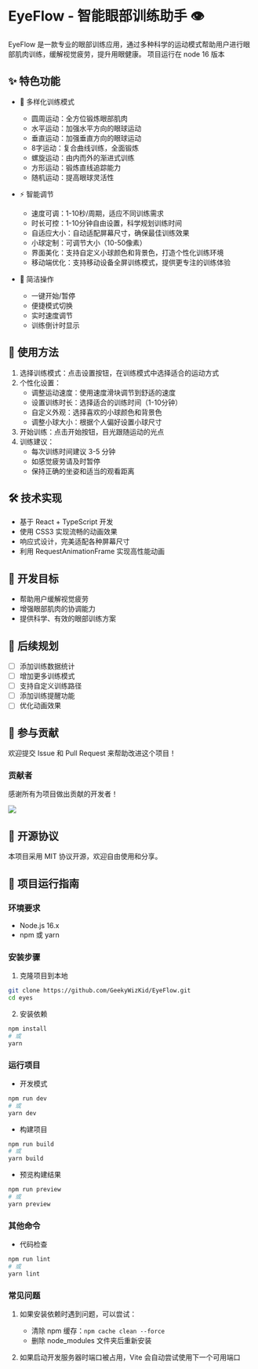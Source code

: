 # EyeFlow - 智能眼部训练助手 👁️

EyeFlow 是一款专业的眼部训练应用，通过多种科学的运动模式帮助用户进行眼部肌肉训练，缓解视觉疲劳，提升用眼健康。
项目运行在 node 16 版本

## ✨ 特色功能

- 🔄 多样化训练模式
  - 圆周运动：全方位锻炼眼部肌肉
  - 水平运动：加强水平方向的眼球运动
  - 垂直运动：加强垂直方向的眼球运动
  - 8字运动：复合曲线训练，全面锻炼
  - 螺旋运动：由内而外的渐进式训练
  - 方形运动：锻炼直线追踪能力
  - 随机运动：提高眼球灵活性

- ⚡ 智能调节
  - 速度可调：1-10秒/周期，适应不同训练需求
  - 时长可控：1-10分钟自由设置，科学规划训练时间
  - 自适应大小：自动适配屏幕尺寸，确保最佳训练效果
  - 小球定制：可调节大小（10-50像素）
  - 界面美化：支持自定义小球颜色和背景色，打造个性化训练环境
  - 移动端优化：支持移动设备全屏训练模式，提供更专注的训练体验

- 🎯 简洁操作
  - 一键开始/暂停
  - 便捷模式切换
  - 实时速度调节
  - 训练倒计时显示

## 🚀 使用方法

1. 选择训练模式：点击设置按钮，在训练模式中选择适合的运动方式
2. 个性化设置：
   - 调整运动速度：使用速度滑块调节到舒适的速度
   - 设置训练时长：选择适合的训练时间（1-10分钟）
   - 自定义外观：选择喜欢的小球颜色和背景色
   - 调整小球大小：根据个人偏好设置小球尺寸
3. 开始训练：点击开始按钮，目光跟随运动的光点
4. 训练建议：
   - 每次训练时间建议 3-5 分钟
   - 如感觉疲劳请及时暂停
   - 保持正确的坐姿和适当的观看距离

## 🛠️ 技术实现

- 基于 React + TypeScript 开发
- 使用 CSS3 实现流畅的动画效果
- 响应式设计，完美适配各种屏幕尺寸
- 利用 RequestAnimationFrame 实现高性能动画

## 🎯 开发目标

- 帮助用户缓解视觉疲劳
- 增强眼部肌肉的协调能力
- 提供科学、有效的眼部训练方案

## 📝 后续规划

- [ ] 添加训练数据统计
- [ ] 增加更多训练模式
- [ ] 支持自定义训练路径
- [ ] 添加训练提醒功能
- [ ] 优化动画效果

## 🤝 参与贡献

欢迎提交 Issue 和 Pull Request 来帮助改进这个项目！

### 贡献者

感谢所有为项目做出贡献的开发者！

<a href="https://github.com/GeekyWizKid/EyeFlow/graphs/contributors">
  <img src="https://contrib.rocks/image?repo=GeekyWizKid/EyeFlow" />
</a>

## 📄 开源协议

本项目采用 MIT 协议开源，欢迎自由使用和分享。

## 🚀 项目运行指南

### 环境要求

- Node.js 16.x
- npm 或 yarn

### 安装步骤

1. 克隆项目到本地
```bash
git clone https://github.com/GeekyWizKid/EyeFlow.git
cd eyes
```

2. 安装依赖
```bash
npm install
# 或
yarn
```

### 运行项目

- 开发模式
```bash
npm run dev
# 或
yarn dev
```

- 构建项目
```bash
npm run build
# 或
yarn build
```

- 预览构建结果
```bash
npm run preview
# 或
yarn preview
```

### 其他命令

- 代码检查
```bash
npm run lint
# 或
yarn lint
```

### 常见问题

1. 如果安装依赖时遇到问题，可以尝试：
   - 清除 npm 缓存：`npm cache clean --force`
   - 删除 node_modules 文件夹后重新安装

2. 如果启动开发服务器时端口被占用，Vite 会自动尝试使用下一个可用端口
